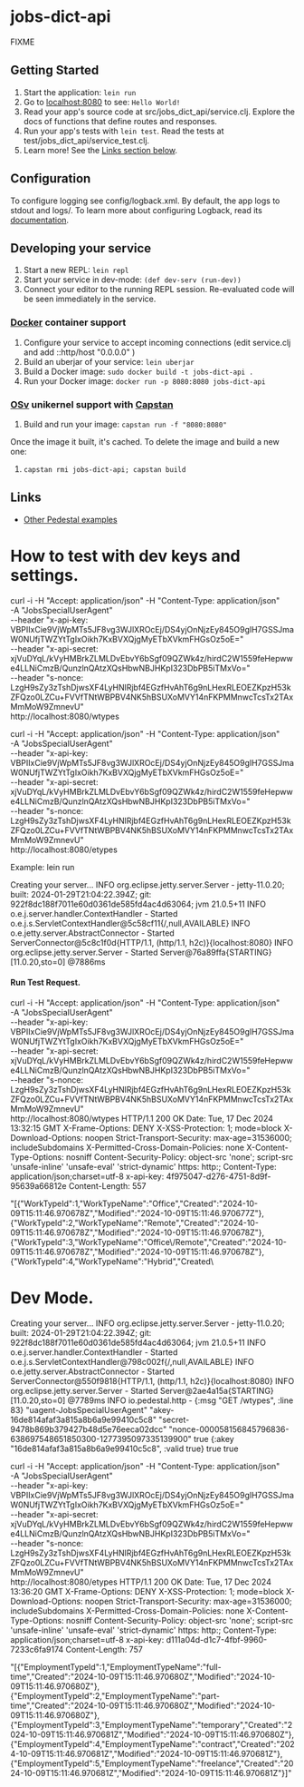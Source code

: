 # jobs-dict-api

FIXME

## Getting Started

1. Start the application: `lein run`
2. Go to [localhost:8080](http://localhost:8080/) to see: `Hello World!`
3. Read your app's source code at src/jobs_dict_api/service.clj. Explore the docs of functions
   that define routes and responses.
4. Run your app's tests with `lein test`. Read the tests at test/jobs_dict_api/service_test.clj.
5. Learn more! See the [Links section below](#links).


## Configuration

To configure logging see config/logback.xml. By default, the app logs to stdout and logs/.
To learn more about configuring Logback, read its [documentation](http://logback.qos.ch/documentation.html).


## Developing your service

1. Start a new REPL: `lein repl`
2. Start your service in dev-mode: `(def dev-serv (run-dev))`
3. Connect your editor to the running REPL session.
   Re-evaluated code will be seen immediately in the service.

### [Docker](https://www.docker.com/) container support

1. Configure your service to accept incoming connections (edit service.clj and add  ::http/host "0.0.0.0" )
2. Build an uberjar of your service: `lein uberjar`
3. Build a Docker image: `sudo docker build -t jobs-dict-api .`
4. Run your Docker image: `docker run -p 8080:8080 jobs-dict-api`

### [OSv](http://osv.io/) unikernel support with [Capstan](http://osv.io/capstan/)

1. Build and run your image: `capstan run -f "8080:8080"`

Once the image it built, it's cached.  To delete the image and build a new one:

1. `capstan rmi jobs-dict-api; capstan build`


## Links
* [Other Pedestal examples](http://pedestal.io/samples)

# How to test with dev keys and settings.
curl -i -H "Accept: application/json" -H "Content-Type: application/json" \
-A "JobsSpecialUserAgent" \
--header "x-api-key: VBPIIxCie9VjWpMTs5JF8vg3WJlXROcEj/DS4yjOnNjzEy845O9glH7GSSJmaW0NUfjTWZYtTgIxOikh7KxBVXQjgMyETbXVkmFHGsOz5oE=" \
--header "x-api-secret: xjVuDYqL/kVyHMBrkZLMLDvEbvY6bSgf09QZWk4z/hirdC2W1559feHepwwe4LLNiCmzB/QunzlnQAtzXQsHbwNBJHKpI323DbPB5iTMxVo=" \
--header "s-nonce: LzgH9sZy3zTshDjwsXF4LyHNlRjbf4EGzfHvAhT6g9nLHexRLEOEZKpzH53kZFQzo0LZCu+FVVfTNtWBPBV4NK5hBSUXoMVY14nFKPMMnwcTcsTx2TAxMmMoW9ZmnevU" \
http://localhost:8080/wtypes

curl -i -H "Accept: application/json" -H "Content-Type: application/json" \
-A "JobsSpecialUserAgent" \
--header "x-api-key: VBPIIxCie9VjWpMTs5JF8vg3WJlXROcEj/DS4yjOnNjzEy845O9glH7GSSJmaW0NUfjTWZYtTgIxOikh7KxBVXQjgMyETbXVkmFHGsOz5oE=" \
--header "x-api-secret: xjVuDYqL/kVyHMBrkZLMLDvEbvY6bSgf09QZWk4z/hirdC2W1559feHepwwe4LLNiCmzB/QunzlnQAtzXQsHbwNBJHKpI323DbPB5iTMxVo=" \
--header "s-nonce: LzgH9sZy3zTshDjwsXF4LyHNlRjbf4EGzfHvAhT6g9nLHexRLEOEZKpzH53kZFQzo0LZCu+FVVfTNtWBPBV4NK5hBSUXoMVY14nFKPMMnwcTcsTx2TAxMmMoW9ZmnevU" \
http://localhost:8080/etypes

Example:
lein run

Creating your server...
INFO  org.eclipse.jetty.server.Server  - jetty-11.0.20; built: 2024-01-29T21:04:22.394Z; git: 922f8dc188f7011e60d0361de585fd4ac4d63064; jvm 21.0.5+11
INFO  o.e.j.server.handler.ContextHandler  - Started o.e.j.s.ServletContextHandler@5c58cf11{/,null,AVAILABLE}
INFO  o.e.jetty.server.AbstractConnector  - Started ServerConnector@5c8c1f0d{HTTP/1.1, (http/1.1, h2c)}{localhost:8080}
INFO  org.eclipse.jetty.server.Server  - Started Server@76a89ffa{STARTING}[11.0.20,sto=0] @7886ms
#### Run Test Request.
curl -i -H "Accept: application/json" -H "Content-Type: application/json" \
-A "JobsSpecialUserAgent" \
--header "x-api-key: VBPIIxCie9VjWpMTs5JF8vg3WJlXROcEj/DS4yjOnNjzEy845O9glH7GSSJmaW0NUfjTWZYtTgIxOikh7KxBVXQjgMyETbXVkmFHGsOz5oE=" \
--header "x-api-secret: xjVuDYqL/kVyHMBrkZLMLDvEbvY6bSgf09QZWk4z/hirdC2W1559feHepwwe4LLNiCmzB/QunzlnQAtzXQsHbwNBJHKpI323DbPB5iTMxVo=" \
--header "s-nonce: LzgH9sZy3zTshDjwsXF4LyHNlRjbf4EGzfHvAhT6g9nLHexRLEOEZKpzH53kZFQzo0LZCu+FVVfTNtWBPBV4NK5hBSUXoMVY14nFKPMMnwcTcsTx2TAxMmMoW9ZmnevU" \
http://localhost:8080/wtypes
HTTP/1.1 200 OK
Date: Tue, 17 Dec 2024 13:32:15 GMT
X-Frame-Options: DENY
X-XSS-Protection: 1; mode=block
X-Download-Options: noopen
Strict-Transport-Security: max-age=31536000; includeSubdomains
X-Permitted-Cross-Domain-Policies: none
X-Content-Type-Options: nosniff
Content-Security-Policy: object-src 'none'; script-src 'unsafe-inline' 'unsafe-eval' 'strict-dynamic' https: http:;
Content-Type: application/json;charset=utf-8
x-api-key: 4f975047-d276-4751-8d9f-95639a66812e
Content-Length: 557

"[{\"WorkTypeId\":1,\"WorkTypeName\":\"Office\",\"Created\":\"2024-10-09T15:11:46.970678Z\",\"Modified\":\"2024-10-09T15:11:46.970677Z\"},{\"WorkTypeId\":2,\"WorkTypeName\":\"Remote\",\"Created\":\"2024-10-09T15:11:46.970678Z\",\"Modified\":\"2024-10-09T15:11:46.970678Z\"},{\"WorkTypeId\":3,\"WorkTypeName\":\"Office\\\/Remote\",\"Created\":\"2024-10-09T15:11:46.970678Z\",\"Modified\":\"2024-10-09T15:11:46.970678Z\"},{\"WorkTypeId\":4,\"WorkTypeName\":\"Hybrid\",\"Created\
# Dev Mode.
Creating your server...
INFO  org.eclipse.jetty.server.Server  - jetty-11.0.20; built: 2024-01-29T21:04:22.394Z; git: 922f8dc188f7011e60d0361de585fd4ac4d63064; jvm 21.0.5+11
INFO  o.e.j.server.handler.ContextHandler  - Started o.e.j.s.ServletContextHandler@798c002f{/,null,AVAILABLE}
INFO  o.e.jetty.server.AbstractConnector  - Started ServerConnector@550f9818{HTTP/1.1, (http/1.1, h2c)}{localhost:8080}
INFO  org.eclipse.jetty.server.Server  - Started Server@2ae4a15a{STARTING}[11.0.20,sto=0] @7789ms
INFO  io.pedestal.http  - {:msg "GET /wtypes", :line 83}
"uagent-JobsSpecialUserAgent"
"akey-16de814afaf3a815a8b6a9e99410c5c8"
"secret-9478b869b379427b48d5e76eeca02dcc"
"nonce-000058156845796836-638697548651850300-1277395097335139900"
true
{:akey "16de814afaf3a815a8b6a9e99410c5c8", :valid true}
true
true

curl -i -H "Accept: application/json" -H "Content-Type: application/json" \
-A "JobsSpecialUserAgent" \
--header "x-api-key: VBPIIxCie9VjWpMTs5JF8vg3WJlXROcEj/DS4yjOnNjzEy845O9glH7GSSJmaW0NUfjTWZYtTgIxOikh7KxBVXQjgMyETbXVkmFHGsOz5oE=" \
--header "x-api-secret: xjVuDYqL/kVyHMBrkZLMLDvEbvY6bSgf09QZWk4z/hirdC2W1559feHepwwe4LLNiCmzB/QunzlnQAtzXQsHbwNBJHKpI323DbPB5iTMxVo=" \
--header "s-nonce: LzgH9sZy3zTshDjwsXF4LyHNlRjbf4EGzfHvAhT6g9nLHexRLEOEZKpzH53kZFQzo0LZCu+FVVfTNtWBPBV4NK5hBSUXoMVY14nFKPMMnwcTcsTx2TAxMmMoW9ZmnevU" \
http://localhost:8080/etypes
HTTP/1.1 200 OK
Date: Tue, 17 Dec 2024 13:36:20 GMT
X-Frame-Options: DENY
X-XSS-Protection: 1; mode=block
X-Download-Options: noopen
Strict-Transport-Security: max-age=31536000; includeSubdomains
X-Permitted-Cross-Domain-Policies: none
X-Content-Type-Options: nosniff
Content-Security-Policy: object-src 'none'; script-src 'unsafe-inline' 'unsafe-eval' 'strict-dynamic' https: http:;
Content-Type: application/json;charset=utf-8
x-api-key: d111a04d-d1c7-4fbf-9960-7233c6fa9174
Content-Length: 757

"[{\"EmploymentTypeId\":1,\"EmploymentTypeName\":\"full-time\",\"Created\":\"2024-10-09T15:11:46.970680Z\",\"Modified\":\"2024-10-09T15:11:46.970680Z\"},{\"EmploymentTypeId\":2,\"EmploymentTypeName\":\"part-time\",\"Created\":\"2024-10-09T15:11:46.970680Z\",\"Modified\":\"2024-10-09T15:11:46.970680Z\"},{\"EmploymentTypeId\":3,\"EmploymentTypeName\":\"temporary\",\"Created\":\"2024-10-09T15:11:46.970681Z\",\"Modified\":\"2024-10-09T15:11:46.970680Z\"},{\"EmploymentTypeId\":4,\"EmploymentTypeName\":\"contract\",\"Created\":\"2024-10-09T15:11:46.970681Z\",\"Modified\":\"2024-10-09T15:11:46.970681Z\"},{\"EmploymentTypeId\":5,\"EmploymentTypeName\":\"freelance\",\"Created\":\"2024-10-09T15:11:46.970681Z\",\"Modified\":\"2024-10-09T15:11:46.970681Z\"}]"
